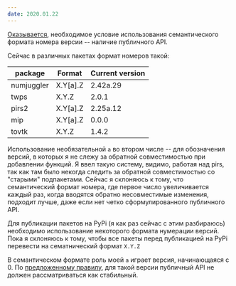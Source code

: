 ```yaml
---
date: 2020.01.22
---
```


[Оказывается](https://semver.org/#spec-item-1),
необходимое условие использования семантического формата номера версии --
наличие публичного API. 

Сейчас в различных пакетах формат номеров такой:

| package    | Format   | Current version |
|------------|----------|-----------------|
| numjuggler | X.Y[a].Z | 2.42a.29        |
| twps       | X.Y.Z    | 2.0.1           |
| pirs2      | X.Y[a].Z | 2.25a.12        |
| mip        | X.Y[a].Z | 0.0.0           |
| tovtk      | X.Y.Z    | 1.4.2           |


Использование необязательной ``a`` во втором числе -- для обозначения версий, 
в которых я не слежу за обратной совместимостью при добавлении функций. Я 
ввел такую систему, видимо, работая над pirs, так как там было некогда следить 
за обратной совместимостью со "старыми" подпакетами. Сейчас я склоняюсь к тому, 
что семантический формат номера, где первое число увеличивается каждый раз, когда
вводятся обратно несовместимые изменения, подходит лучше, даже если нет четко
сформулированного публичного API. 

Для публикации пакетов на PyPi (я как раз сейчас с этим разбираюсь) необходимо
использование некоторого формата нумерации версий. Пока я склоняюсь к тому, чтобы
все пакеты перед публикацией на PyPi перевести на сематнический формат ``X.Y.Z``

В семантическом формате роль моей ``a`` играет версия, начинающаяся с 0. По
[предложенному правилу](https://semver.org/#spec-item-4), для такой версии
публичный API не должен рассматриваться как стабильный. 
